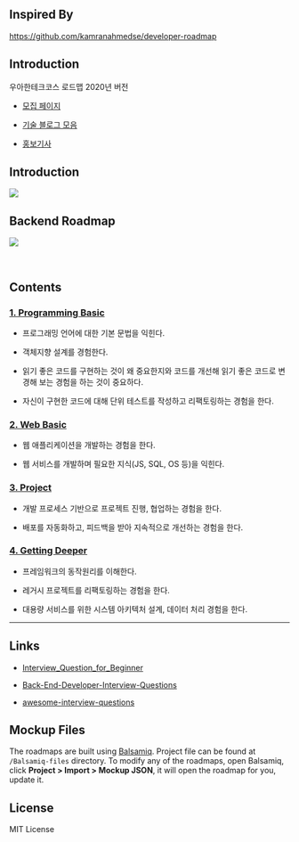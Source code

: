 ## Inspired By
https://github.com/kamranahmedse/developer-roadmap

## Introduction
우아한테크코스 로드맵 2020년 버전<br>

- [모집 페이지](https://woowacourse.github.io/)

- [기술 블로그 모음](https://woowabros.github.io/category/techcourse/)

- [홍보기사](https://ppss.kr/archives/201479)

## Introduction
![](./Images/intro_roadmap_v1.0.png)

## Backend Roadmap
![](./Images/backend_roadmap_v1.0.1.png)

<br>


## Contents

### [1. Programming Basic](./docs/1_programming_basic/README.md)

- 프로그래밍 언어에 대한 기본 문법을 익힌다.

- 객체지향 설계를 경험한다.

- 읽기 좋은 코드를 구현하는 것이 왜 중요한지와 코드를 개선해 읽기 좋은 코드로 변경해 보는 경험을 하는 것이 중요하다.

- 자신이 구현한 코드에 대해 단위 테스트를 작성하고 리팩토링하는 경험을 한다.

### [2. Web Basic](./docs/2_web_basic/README.md)

- 웹 애플리케이션을 개발하는 경험을 한다.

- 웹 서비스를 개발하며 필요한 지식(JS, SQL, OS 등)을 익힌다.


### [3. Project]((./docs/3_project/README.md))

- 개발 프로세스 기반으로 프로젝트 진행, 협업하는 경험을 한다.

- 배포를 자동화하고, 피드백을 받아 지속적으로 개선하는 경험을 한다.


### [4. Getting Deeper](./docs/4_getting_deeper/README.md)

- 프레임워크의 동작원리를 이해한다.

- 레거시 프로젝트를 리팩토링하는 경험을 한다.

- 대용량 서비스를 위한 시스템 아키텍처 설계, 데이터 처리 경험을 한다.


---


## Links

- [Interview_Question_for_Beginner](https://github.com/JaeYeopHan/Interview_Question_for_Beginner)

- [Back-End-Developer-Interview-Questions](https://github.com/arialdomartini/Back-End-Developer-Interview-Questions)

- [awesome-interview-questions](https://github.com/MaximAbramchuck/awesome-interview-questions)


## Mockup Files
The roadmaps are built using [Balsamiq](https://balsamiq.com/products/mockups/). Project file can be found at `/Balsamiq-files` directory. To modify any of the roadmaps, open Balsamiq, click **Project > Import > Mockup JSON**, it will open the roadmap for you, update it.

## License
MIT License

